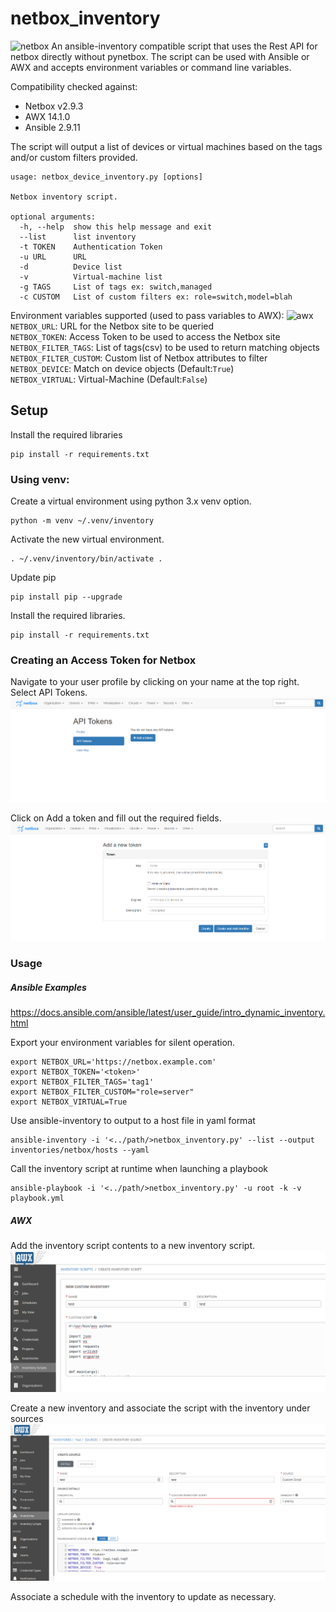 # netbox_inventory
![netbox](./images/netbox_logo.svg)
An ansible-inventory compatible script that uses the Rest API for netbox
directly without pynetbox.  The script can be used with Ansible or AWX and 
accepts environment variables or command line variables.

Compatibility checked against:  
* Netbox v2.9.3  
* AWX 14.1.0  
* Ansible 2.9.11  

The script will output a list of devices or virtual machines based on the tags
and/or custom filters provided.
```
usage: netbox_device_inventory.py [options]

Netbox inventory script.

optional arguments:
  -h, --help  show this help message and exit
  --list      list inventory
  -t TOKEN    Authentication Token
  -u URL      URL
  -d          Device list
  -v          Virtual-machine list
  -g TAGS     List of tags ex: switch,managed
  -c CUSTOM   List of custom filters ex: role=switch,model=blah
```

Environment variables supported (used to pass variables to AWX):
![awx](images/awx_logo.svg)
`NETBOX_URL`: URL for the Netbox site to be queried  
`NETBOX_TOKEN`: Access Token to be used to access the Netbox site  
`NETBOX_FILTER_TAGS`: List of tags(csv) to be used to return matching objects  
`NETBOX_FILTER_CUSTOM`: Custom list of Netbox attributes to filter  
`NETBOX_DEVICE`: Match on device objects (Default:`True`)  
`NETBOX_VIRTUAL`: Virtual-Machine (Default:`False`)  

## Setup

Install the required libraries
```
pip install -r requirements.txt
```

### Using venv:
Create a virtual environment using python 3.x venv option.
```
python -m venv ~/.venv/inventory
```
Activate the new virtual environment.
```
. ~/.venv/inventory/bin/activate .
```
Update pip
```
pip install pip --upgrade
```
Install the required libraries.
```
pip install -r requirements.txt
```
### Creating an Access Token for Netbox

Navigate to your user profile by clicking on your name at the top right. Select
API Tokens.
![netbox](./images/profile_api_tokens.png)

Click on Add a token and fill out the required fields.
![netbox](./images/add_netbox_token.png)

### Usage

##### Ansible Examples
https://docs.ansible.com/ansible/latest/user_guide/intro_dynamic_inventory.html  

Export your environment variables for silent operation.
```
export NETBOX_URL='https://netbox.example.com'  
export NETBOX_TOKEN='<token>'
export NETBOX_FILTER_TAGS='tag1'
export NETBOX_FILTER_CUSTOM="role=server"
export NETBOX_VIRTUAL=True
```

Use ansible-inventory to output to a host file in yaml format
```
ansible-inventory -i '<../path/>netbox_inventory.py' --list --output inventories/netbox/hosts --yaml
```

Call the inventory script at runtime when launching a playbook
```
ansible-playbook -i '<../path/>netbox_inventory.py' -u root -k -v playbook.yml
```

##### AWX

Add the inventory script contents to a new inventory script.
![new custom inventory](images/new_custom_inventory.png)

Create a new inventory and associate the script with the inventory under sources
![create source](images/create_source.png)

Associate a schedule with the inventory to update as necessary.
